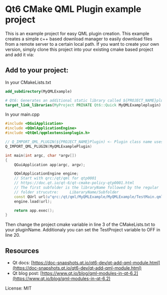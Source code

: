 # Qt6 CMake QML Plugin example project
This is an example project for easy QML plugin creation. This example creates a simple c++ based download manager to easily download files from a remote server to a certain local path. If you want to create your own version, simply clone this project into your existing cmake based project and add it via:

## Add to your project:
In your CMakeLists.txt
``` cmake
add_subdirectory(MyQMLExample)

# Qt6: Generates an additional static library called ${PROJECT_NAME}plugin. <- Plugin cmake project name uses LOWER casing 
target_link_libraries(MyProject PRIVATE Qt6::Quick MyQMLExampleplugin)
```

In your main.cpp
``` cpp
#include <QGuiApplication>
#include <QQmlApplicationEngine>
#include <QtQml/qqmlextensionplugin.h>

// Q_IMPORT_QML_PLUGIN(${PROJECT_NAME}Plugin) <- Plugin class name uses UPPER casing
Q_IMPORT_QML_PLUGIN(MyQMLExamplePlugin)

int main(int argc, char *argv[])
{
    QGuiApplication app(argc, argv);

    QQmlApplicationEngine engine;
    // Start with qrc:/qt/qml for qtp0001
    // https://doc.qt.io/qt-6/qt-cmake-policy-qtp0001.html
    // The first subfolder is the libraryName followed by the regular
    // folder strucutre:     LibararyName/Subfolder
    const QUrl url(u"qrc:/qt/qml/MyQMLExample/MyQMLExample/TestMain.qml"_qs);
    engine.load(url);

    return app.exec();
}

```

Then change the project cmake variable in line 3 of the CMakeLists.txt to your pluginName. Additionaly you can set the TestProject variable to OFF in line 20.

##  Resources
- Qt docs: [https://doc-snapshots.qt.io/qt6-dev/qt-add-qml-module.html](https://doc-snapshots.qt.io/qt6-dev/qt-add-qml-module.html)
- Qt blog post: [https://www.qt.io/blog/qml-modules-in-qt-6.2](https://www.qt.io/blog/qml-modules-in-qt-6.2)

License: MIT
